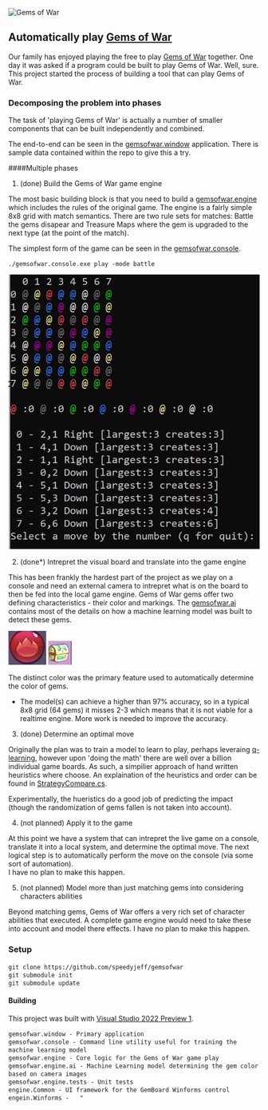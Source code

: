 ![Gems of War](https://gemsofwar.com/webtest/wp-content/uploads/2019/06/logo_v2_medium.png)

## Automatically play [Gems of War](https://gemsofwar.com/)

Our family has enjoyed playing the free to play [Gems of War](https://gemsofwar.com/) together.  One day it was asked if a program could be built to play Gems of War.
Well, sure.  This project started the process of building a tool that can play Gems of War.

### Decomposing the problem into phases

The task of 'playing Gems of War' is actually a number of smaller components that can be built independently and combined.

The end-to-end can be seen in the [gemsofwar.window](https://github.com/speedyjeff/gemsofwar/blob/master/gemsofwar.window/readme.md) application.  There is sample data contained within the repo to give this a try.

####Multiple phases

1. (done) Build the Gems of War game engine

The most basic building block is that you need to build a [gemsofwar.engine](https://github.com/speedyjeff/gemsofwar/blob/master/gemsofwar.engine/readme.md) which includes the rules of the original game.
The engine is a fairly simple 8x8 grid with match semantics.  There are two rule sets for matches: Battle the gems disapear and Treasure Maps where the gem is upgraded to the next type (at the point of the match).

The simplest form of the game can be seen in the [gemsofwar.console](https://github.com/speedyjeff/gemsofwar/blob/master/gemsofwar.console/readme.md).

```
./gemsofwar.console.exe play -mode battle
```
![gemsofwar.console](https://github.com/speedyjeff/gemsofwar/blob/master/images/gemsofwar.console.png)

2. (done*) Intrepret the visual board and translate into the game engine

This has been frankly the hardest part of the project as we play on a console and need an external camera to intrepret what is on the board to then be fed into the local game engine.
Gems of War gems offer two defining characteristics - their color and markings.  The [gemsofwar.ai](https://github.com/speedyjeff/gemsofwar/blob/master/gemsofwar.ai/readme.md) contains most of the details on how a machine learning model was built to detect these gems.

![red gem](https://github.com/speedyjeff/gemsofwar/blob/master/images/red.png)
![green chest](https://github.com/speedyjeff/gemsofwar/blob/master/images/greenchest.png)

The distinct color was the primary feature used to automatically determine the color of gems.

* The model(s) can achieve a higher than 97% accuracy, so in a typical 8x8 grid (64 gems) it misses 2-3 which means that it is not viable for a realtime engine.  More work is needed to improve the accuracy.

3. (done) Determine an optimal move

Originally the plan was to train a model to learn to play, perhaps leveraing [q-learning](https://en.wikipedia.org/wiki/Q-learning), however upon 'doing the math' there are well over a billion individual game boards.  As such, a simpilier approach of hand written heuristics where choose.
An explaination of the heuristics and order can be found in [StrategyCompare.cs](https://github.com/speedyjeff/gemsofwar/blob/master/gemsofwar.ai/StrategyCompare.cs).

Experimentally, the hueristics do a good job of predicting the impact (though the randomization of gems fallen is not taken into account).

4. (not planned) Apply it to the game

At this point we have a system that can intrepret the live game on a console, translate it into a local system, and determine the optimal move.  The next logical step is to automatically perform the move on the console (via some sort of automation).  
I have no plan to make this happen.

5. (not planned) Model more than just matching gems into considering characters abilities

Beyond matching gems, Gems of War offers a very rich set of character abilities that executed.  A complete game engine would need to take these into account and model there effects.
I have no plan to make this happen.

### Setup

```
git clone https://github.com/speedyjeff/gemsofwar
git submodule init
git submodule update
```

#### Building

This project was built with [Visual Studio 2022 Preview 1](https://visualstudio.microsoft.com/vs/preview/vs2022/).

```
gemsofwar.window - Primary application
gemsofwar.console - Command line utility useful for training the machine learning model
gemsofwar.engine - Core logic for the Gems of War game play
gemsofwar.engine.ai - Machine Learning model determining the gem color based on camera images
gemsofwar.engine.tests - Unit tests
engine.Common - UI framework for the GemBoard Winforms control
engein.Winforms -   "
```

